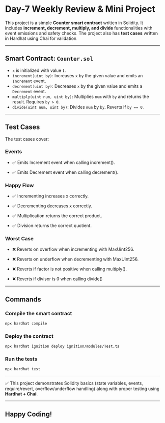 # Day-7 Weekly Review & Mini Project

This project is a simple **Counter smart contract** written in Solidity. It includes **increment, decrement, multiply, and divide** functionalities with event emissions and safety checks. The project also has **test cases** written in Hardhat using Chai for validation.

---

## Smart Contract: `Counter.sol`

* `x` is initialized with value `1`.
* `increment(uint by)`: Increases `x` by the given value and emits an `Increment` event.
* `decrement(uint by)`: Decreases `x` by the given value and emits a `Decrement` event.
* `multiply(uint num, uint by)`: Multiplies `num` with `by` and returns the result. Requires `by > 0`.
* `divide(uint num, uint by)`: Divides `num` by `by`. Reverts if `by == 0`.

---

## Test Cases

The test cases cover:

### Events

* ✅ Emits Increment event when calling increment().

* ✅ Emits Decrement event when calling decrement().
### Happy Flow

* ✅ Incrementing increases x correctly.

* ✅ Decrementing decreases x correctly.

* ✅ Multiplication returns the correct product.

* ✅ Division returns the correct quotient.

### Worst Case

* ❌ Reverts on overflow when incrementing with MaxUint256.

* ❌ Reverts on underflow when decrementing with MaxUint256.

* ❌ Reverts if factor is not positive when calling multiply().

* ❌ Reverts if divisor is 0 when calling divide()
---

## Commands

### Compile the smart contract

```bash
npx hardhat compile
```

### Deploy the contract

```bash
npx hardhat ignition deploy ignition/modules/Test.ts
```

### Run the tests

```bash
npx hardhat test
```

---

✅ This project demonstrates Solidity basics (state variables, events, require/revert, overflow/underflow handling) along with proper testing using **Hardhat + Chai**.

---
## Happy Coding!